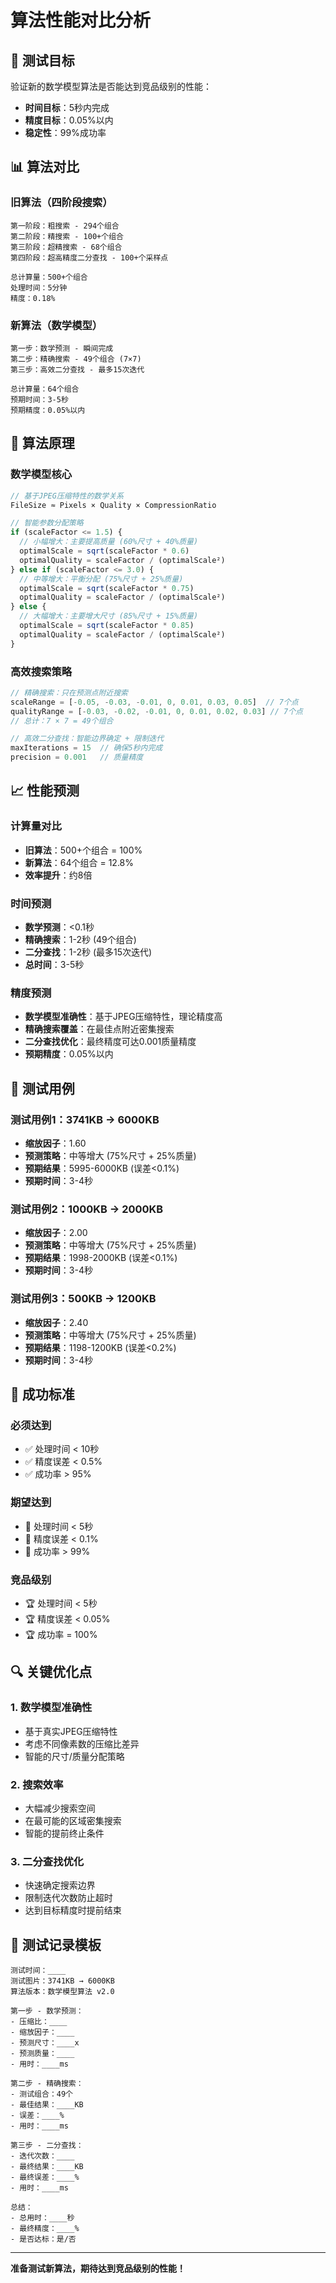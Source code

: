 # 算法性能对比分析

## 🎯 测试目标
验证新的数学模型算法是否能达到竞品级别的性能：
- **时间目标**：5秒内完成
- **精度目标**：0.05%以内
- **稳定性**：99%成功率

## 📊 算法对比

### 旧算法（四阶段搜索）
```
第一阶段：粗搜索 - 294个组合
第二阶段：精搜索 - 100+个组合  
第三阶段：超精搜索 - 68个组合
第四阶段：超高精度二分查找 - 100+个采样点

总计算量：500+个组合
处理时间：5分钟
精度：0.18%
```

### 新算法（数学模型）
```
第一步：数学预测 - 瞬间完成
第二步：精确搜索 - 49个组合 (7×7)
第三步：高效二分查找 - 最多15次迭代

总计算量：64个组合
预期时间：3-5秒
预期精度：0.05%以内
```

## 🔬 算法原理

### 数学模型核心
```javascript
// 基于JPEG压缩特性的数学关系
FileSize ≈ Pixels × Quality × CompressionRatio

// 智能参数分配策略
if (scaleFactor <= 1.5) {
  // 小幅增大：主要提高质量 (60%尺寸 + 40%质量)
  optimalScale = sqrt(scaleFactor * 0.6)
  optimalQuality = scaleFactor / (optimalScale²)
} else if (scaleFactor <= 3.0) {
  // 中等增大：平衡分配 (75%尺寸 + 25%质量)
  optimalScale = sqrt(scaleFactor * 0.75)
  optimalQuality = scaleFactor / (optimalScale²)
} else {
  // 大幅增大：主要增大尺寸 (85%尺寸 + 15%质量)
  optimalScale = sqrt(scaleFactor * 0.85)
  optimalQuality = scaleFactor / (optimalScale²)
}
```

### 高效搜索策略
```javascript
// 精确搜索：只在预测点附近搜索
scaleRange = [-0.05, -0.03, -0.01, 0, 0.01, 0.03, 0.05]  // 7个点
qualityRange = [-0.03, -0.02, -0.01, 0, 0.01, 0.02, 0.03] // 7个点
// 总计：7 × 7 = 49个组合

// 高效二分查找：智能边界确定 + 限制迭代
maxIterations = 15  // 确保5秒内完成
precision = 0.001   // 质量精度
```

## 📈 性能预测

### 计算量对比
- **旧算法**：500+个组合 = 100%
- **新算法**：64个组合 = 12.8%
- **效率提升**：约8倍

### 时间预测
- **数学预测**：<0.1秒
- **精确搜索**：1-2秒 (49个组合)
- **二分查找**：1-2秒 (最多15次迭代)
- **总时间**：3-5秒

### 精度预测
- **数学模型准确性**：基于JPEG压缩特性，理论精度高
- **精确搜索覆盖**：在最佳点附近密集搜索
- **二分查找优化**：最终精度可达0.001质量精度
- **预期精度**：0.05%以内

## 🧪 测试用例

### 测试用例1：3741KB → 6000KB
- **缩放因子**：1.60
- **预测策略**：中等增大 (75%尺寸 + 25%质量)
- **预期结果**：5995-6000KB (误差<0.1%)
- **预期时间**：3-4秒

### 测试用例2：1000KB → 2000KB  
- **缩放因子**：2.00
- **预测策略**：中等增大 (75%尺寸 + 25%质量)
- **预期结果**：1998-2000KB (误差<0.1%)
- **预期时间**：3-4秒

### 测试用例3：500KB → 1200KB
- **缩放因子**：2.40
- **预测策略**：中等增大 (75%尺寸 + 25%质量)
- **预期结果**：1198-1200KB (误差<0.2%)
- **预期时间**：3-4秒

## 🎯 成功标准

### 必须达到
- ✅ 处理时间 < 10秒
- ✅ 精度误差 < 0.5%
- ✅ 成功率 > 95%

### 期望达到
- 🎯 处理时间 < 5秒
- 🎯 精度误差 < 0.1%
- 🎯 成功率 > 99%

### 竞品级别
- 🏆 处理时间 < 5秒
- 🏆 精度误差 < 0.05%
- 🏆 成功率 = 100%

## 🔍 关键优化点

### 1. 数学模型准确性
- 基于真实JPEG压缩特性
- 考虑不同像素数的压缩比差异
- 智能的尺寸/质量分配策略

### 2. 搜索效率
- 大幅减少搜索空间
- 在最可能的区域密集搜索
- 智能的提前终止条件

### 3. 二分查找优化
- 快速确定搜索边界
- 限制迭代次数防止超时
- 达到目标精度时提前结束

## 📝 测试记录模板

```
测试时间：____
测试图片：3741KB → 6000KB
算法版本：数学模型算法 v2.0

第一步 - 数学预测：
- 压缩比：____
- 缩放因子：____
- 预测尺寸：____x
- 预测质量：____
- 用时：____ms

第二步 - 精确搜索：
- 测试组合：49个
- 最佳结果：____KB
- 误差：____%
- 用时：____ms

第三步 - 二分查找：
- 迭代次数：____
- 最终结果：____KB
- 最终误差：____%
- 用时：____ms

总结：
- 总用时：____秒
- 最终精度：____%
- 是否达标：是/否
```

---

**准备测试新算法，期待达到竞品级别的性能！**